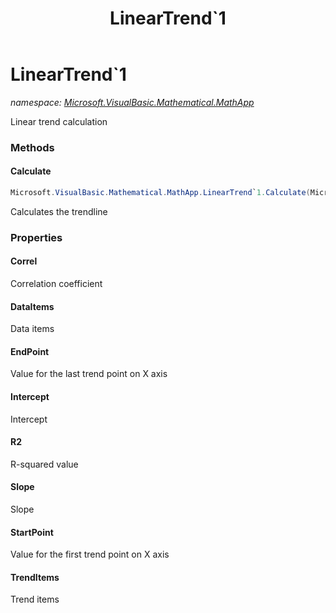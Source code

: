 ﻿---
title: LinearTrend`1
---

# LinearTrend`1
_namespace: [Microsoft.VisualBasic.Mathematical.MathApp](N-Microsoft.VisualBasic.Mathematical.MathApp.html)_

Linear trend calculation

### Methods

#### Calculate
```csharp
Microsoft.VisualBasic.Mathematical.MathApp.LinearTrend`1.Calculate(Microsoft.VisualBasic.List{Microsoft.VisualBasic.Mathematical.MathApp.ValueItem{`0}},System.Func{Microsoft.VisualBasic.Mathematical.MathApp.ValueItem{`0}})
```
Calculates the trendline



### Properties

#### Correl
Correlation coefficient
#### DataItems
Data items
#### EndPoint
Value for the last trend point on X axis
#### Intercept
Intercept
#### R2
R-squared value
#### Slope
Slope
#### StartPoint
Value for the first trend point on X axis
#### TrendItems
Trend items

